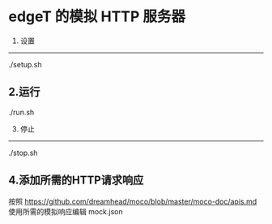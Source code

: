 edgeT 的模拟 HTTP 服务器
==========================

1. 设置
--------

./setup.sh


2.运行
--------

./run.sh


3. 停止
-------

./stop.sh


4.添加所需的HTTP请求响应
-------------------------------------

按照 https://github.com/dreamhead/moco/blob/master/moco-doc/apis.md 使用所需的模拟响应编辑 mock.json